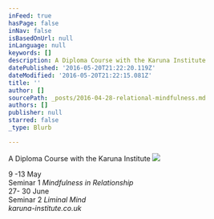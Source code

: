 ```yaml
---
inFeed: true
hasPage: false
inNav: false
isBasedOnUrl: null
inLanguage: null
keywords: []
description: A Diploma Course with the Karuna Institute
datePublished: '2016-05-20T21:22:20.119Z'
dateModified: '2016-05-20T21:22:15.081Z'
title: ''
author: []
sourcePath: _posts/2016-04-28-relational-mindfulness.md
authors: []
publisher: null
starred: false
_type: Blurb

---
```

A Diploma Course with the Karuna Institute
![](https://the-grid-user-content.s3-us-west-2.amazonaws.com/6e846843-7dc3-4c0e-8ce4-d8744d670146.jpg)

9 -13 May   
Seminar 1 _Mindfulness in Relationship_  
27- 30 June   
Seminar 2 _Liminal Mind  
_karuna-institute.co.uk__